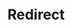 ﻿---
layout: src/layouts/Redirect.astro
title: Redirect
redirect: /docs/deployments/custom-scripts/raw-scripting
pubDate:  2023-01-01
navSearch: false
navSitemap: false
navMenu: false
---
